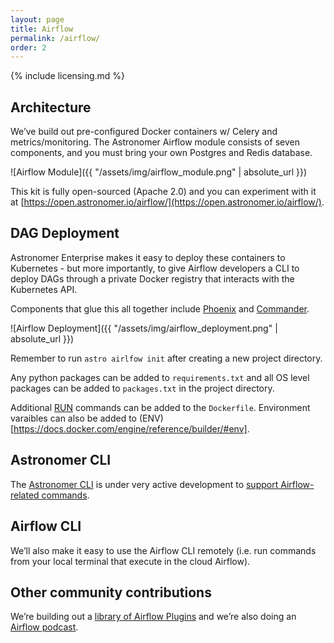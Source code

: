 ```yaml
---
layout: page
title: Airflow
permalink: /airflow/
order: 2
---
```


{% include licensing.md %}

## Architecture

We’ve build out pre-configured Docker containers w/ Celery and metrics/monitoring.
The Astronomer Airflow module consists of seven components, and you must bring
your own Postgres and Redis database.

![Airflow Module]({{ "/assets/img/airflow_module.png" | absolute_url }})

This kit is fully open-sourced (Apache 2.0) and you can experiment with it at
[https://open.astronomer.io/airflow/](https://open.astronomer.io/airflow/).

## DAG Deployment

Astronomer Enterprise makes it easy to deploy these containers
to Kubernetes - but more importantly, to give Airflow developers a
CLI to deploy DAGs through a private Docker registry that interacts
with the Kubernetes API.

Components that glue this all together include
[Phoenix](https://github.com/astronomerio/phoenix) and
[Commander](https://github.com/astronomerio/commander).

![Airflow Deployment]({{ "/assets/img/airflow_deployment.png" | absolute_url }})

Remember to run `astro airlfow init` after creating a new project directory.

Any python packages can be added to `requirements.txt` and all OS level packages can be added to `packages.txt` in the project directory.

Additional [RUN](https://docs.docker.com/engine/reference/builder/#run
) commands can be added to the `Dockerfile`. Environment varaibles can also be added to (ENV)[https://docs.docker.com/engine/reference/builder/#env].

## Astronomer CLI

The [Astronomer CLI](https://github.com/astronomerio/astro-cli) is
under very active development to
[support Airflow-related commands](https://github.com/astronomerio/astro-cli/blob/master/cmd/airflow.go).

## Airflow CLI

We’ll also make it easy to use the Airflow CLI remotely
(i.e. run commands from your local terminal that execute in the
cloud Airflow).

## Other community contributions

We’re building out a
[library of Airflow Plugins](https://github.com/airflow-plugins)
and we’re also doing an
[Airflow podcast](soundcloud.com/the-airflow-podcast).
